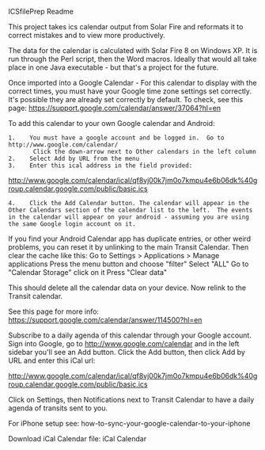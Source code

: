 ICSfilePrep Readme

This project takes ics calendar output from Solar Fire and reformats it to correct mistakes and to view more productively.

The data for the calendar is calculated with Solar Fire 8 on Windows XP.  It is run through the Perl script, then the Word macros.  Ideally that would all take place in one Java executable - but that's a project for the future.

Once imported into a Google Calendar - For this calendar to display with the correct times, you must have your Google time zone settings set correctly.  It's possible they are already set correctly by default. To check, see this page:
https://support.google.com/calendar/answer/37064?hl=en

To add this calendar to your own Google calendar and Android: 

    1.    You must have a google account and be logged in.  Go to http://www.google.com/calendar/
           Click the down-arrow next to Other calendars in the left column
    2.    Select Add by URL from the menu     
    3.    Enter this ical address in the field provided:
http://www.google.com/calendar/ical/qf8vj00k7jm0o7kmpu4e6b06dk%40group.calendar.google.com/public/basic.ics
        
    4.    Click the Add Calendar button. The calendar will appear in the Other Calendars section of the calendar list to the left.  The events in the calendar will appear on your android - assuming you are using the same Google login account on it.

If you find your Android Calendar app has duplicate entries, or other weird problems, you can reset it by unlinking to the main Transit Calendar.  Then clear the cache like this:
Go to Settings > Applications > Manage applications
Press the menu button and choose "filter"
Select "ALL"
Go to "Calendar Storage" click on it
Press "Clear data"

This should delete all the calendar data on your device.  Now relink to the Transit calendar.

See this page for more info:  https://support.google.com/calendar/answer/114500?hl=en

Subscribe to a daily agenda of this calendar through your Google account.  Sign into Google, go to http://www.google.com/calendar and in the left sidebar you'll see an Add button.  Click the Add button, then click Add by URL and enter this iCal url:

http://www.google.com/calendar/ical/qf8vj00k7jm0o7kmpu4e6b06dk%40group.calendar.google.com/public/basic.ics

Click on Settings, then Notifications next to Transit Calendar to have a daily agenda of transits sent to you.


For iPhone setup see:   how-to-sync-your-google-calendar-to-your-iphone

Download iCal Calendar file:  iCal Calendar
